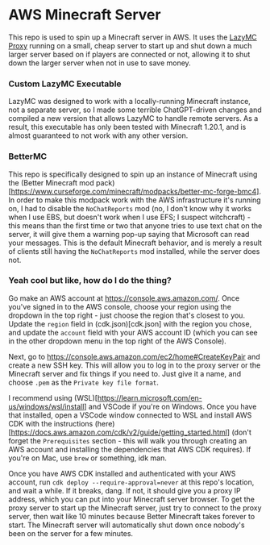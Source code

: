 # AWS Minecraft Server
This repo is used to spin up a Minecraft server in AWS. It uses the [LazyMC Proxy](https://github.com/timvisee/lazymc) running on a small, cheap server to start up and shut down a much larger server based on if players are connected or not, allowing it to shut down the larger server when not in use to save money.

### Custom LazyMC Executable
LazyMC was designed to work with a locally-running Minecraft instance, not a separate server, so I made some terrible ChatGPT-driven changes and compiled a new version that allows LazyMC to handle remote servers. As a result, this executable has only been tested with Minecraft 1.20.1, and is almost guaranteed to not work with any other version.

### BetterMC
This repo is specifically designed to spin up an instance of Minecraft using the (Better Minecraft mod pack)[https://www.curseforge.com/minecraft/modpacks/better-mc-forge-bmc4]. In order to make this modpack work with the AWS infrastructure it's running on, I had to disable the `NoChatReports` mod (no, I don't know why it works when I use EBS, but doesn't work when I use EFS; I suspect witchcraft) - this means than the first time or two that anyone tries to use text chat on the server, it will give them a warning pop-up saying that Microsoft can read your messages. This is the default Minecraft behavior, and is merely a result of clients still having the `NoChatReports` mod installed, while the server does not.

### Yeah cool but like, how do I do the thing?
Go make an AWS account at https://console.aws.amazon.com/. Once you've signed in to the AWS console, choose your region using the dropdown in the top right - just choose the region that's closest to you. Update the `region` field in (cdk.json)[cdk.json] with the region you chose, and update the `account` field with your AWS account ID (which you can see in the other dropdown menu in the top right of the AWS Console).

Next, go to https://console.aws.amazon.com/ec2/home#CreateKeyPair and create a new SSH key. This will allow you to log in to the proxy server or the Minecraft server and fix things if you need to. Just give it a name, and choose `.pem` as the `Private key file format`. 

I recommend using (WSL)[https://learn.microsoft.com/en-us/windows/wsl/install] and VSCode if you're on Windows. Once you have that installed, open a VSCode window connected to WSL and install AWS CDK with the instructions (here)[https://docs.aws.amazon.com/cdk/v2/guide/getting_started.html] (don't forget the `Prerequisites` section - this will walk you through creating an AWS account and installing the dependencies that AWS CDK requires). If you're on Mac, use `brew` or something, idk man.

Once you have AWS CDK installed and authenticated with your AWS account, run `cdk deploy --require-approval=never` at this repo's location, and wait a while. If it breaks, dang. If not, it should give you a proxy IP address, which you can put into your Minecraft server browser. To get the proxy server to start up the Minecraft server, just try to connect to the proxy server, then wait like 10 minutes because Better Minecraft takes forever to start. The Minecraft server will automatically shut down once nobody's been on the server for a few minutes.
